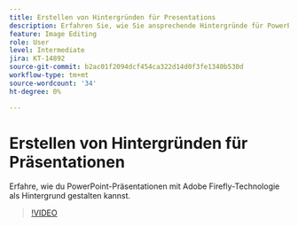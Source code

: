 ```yaml
---
title: Erstellen von Hintergründen für Presentations
description: Erfahren Sie, wie Sie ansprechende Hintergründe für PowerPoint-Präsentationen erstellen.
feature: Image Editing
role: User
level: Intermediate
jira: KT-14892
source-git-commit: b2ac01f2094dcf454ca322d14d0f3fe1340b530d
workflow-type: tm+mt
source-wordcount: '34'
ht-degree: 0%

---
```


# Erstellen von Hintergründen für Präsentationen

Erfahre, wie du PowerPoint-Präsentationen mit Adobe Firefly-Technologie als Hintergrund gestalten kannst.

>[!VIDEO](https://video.tv.adobe.com/v/3427117?quality=12&learn=on&hidetitle=true)

